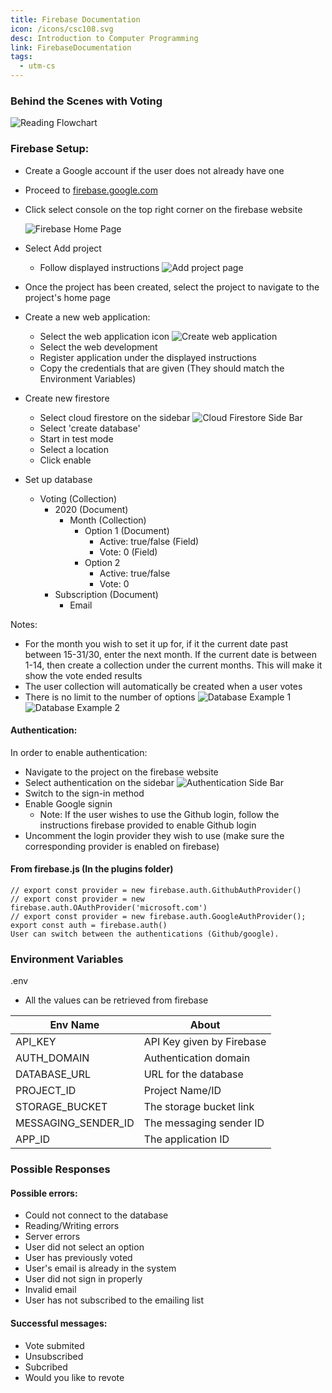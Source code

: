 ```yaml
---
title: Firebase Documentation
icon: /icons/csc108.svg
desc: Introduction to Computer Programming
link: FirebaseDocumentation
tags:
  - utm-cs
---
```


### Behind the Scenes with Voting

![Reading Flowchart](/Flowcharts/Voting2.png)

### Firebase Setup:

- Create a Google account if the user does not already have one
- Proceed to [firebase.google.com](https://firebase.google.com/)
- Click select console on the top right corner on the firebase website

  ![Firebase Home Page](https://i.imgur.com/gMOUg4m.png)

- Select Add project
  - Follow displayed instructions
    ![Add project page](https://i.imgur.com/EdKEsRc.png)
- Once the project has been created, select the project to navigate to the
  project's home page
- Create a new web application:
  - Select the web application icon
    ![Create web application](https://i.imgur.com/yXfcNHI.png)
  - Select the web development
  - Register application under the displayed instructions
  - Copy the credentials that are given (They should match the Environment
    Variables)
- Create new firestore
  - Select cloud firestore on the sidebar
    ![Cloud Firestore Side Bar](https://i.imgur.com/Djsjrq3.png)
  - Select 'create database'
  - Start in test mode
  - Select a location
  - Click enable
- Set up database
  - Voting (Collection)
    - 2020 (Document)
      - Month (Collection)
        - Option 1 (Document)
          - Active: true/false (Field)
          - Vote: 0 (Field)
        - Option 2
          - Active: true/false
          - Vote: 0
    - Subscription (Document)
      - Email

Notes:

- For the month you wish to set it up for, if it the current date past between
  15-31/30, enter the next month. If the current date is between 1-14, then
  create a collection under the current months. This will make it show the vote
  ended results
- The user collection will automatically be created when a user votes
- There is no limit to the number of options
  ![Database Example 1](https://i.imgur.com/KqLf9iV.png)
  ![Database Example 2](https://i.imgur.com/N6iFYQY.png)

#### Authentication:

In order to enable authentication:

- Navigate to the project on the firebase website
- Select authentication on the sidebar
  ![Authentication Side Bar](https://i.imgur.com/Xeo54Cl.png)
- Switch to the sign-in method
- Enable Google signin
  - Note: If the user wishes to use the Github login, follow the instructions
    firebase provided to enable Github login
- Uncomment the login provider they wish to use (make sure the corresponding
  provider is enabled on firebase)

#### From firebase.js (In the plugins folder)

```
// export const provider = new firebase.auth.GithubAuthProvider()
// export const provider = new firebase.auth.OAuthProvider('microsoft.com')
// export const provider = new firebase.auth.GoogleAuthProvider();
export const auth = firebase.auth()
User can switch between the authentications (Github/google).
```

### Environment Variables

.env

- All the values can be retrieved from firebase

| Env Name            | About                     |
| ------------------- | ------------------------- |
| API_KEY             | API Key given by Firebase |
| AUTH_DOMAIN         | Authentication domain     |
| DATABASE_URL        | URL for the database      |
| PROJECT_ID          | Project Name/ID           |
| STORAGE_BUCKET      | The storage bucket link   |
| MESSAGING_SENDER_ID | The messaging sender ID   |
| APP_ID              | The application ID        |

### Possible Responses

#### Possible errors:

- Could not connect to the database
- Reading/Writing errors
- Server errors
- User did not select an option
- User has previously voted
- User's email is already in the system
- User did not sign in properly
- Invalid email
- User has not subscribed to the emailing list

#### Successful messages:

- Vote submited
- Unsubscribed
- Subcribed
- Would you like to revote

